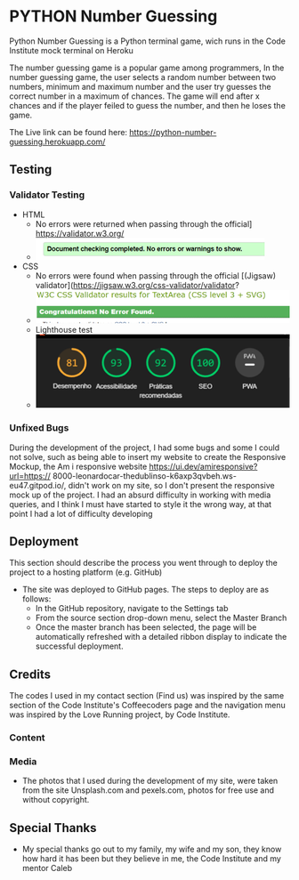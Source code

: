 # PYTHON Number Guessing

Python Number Guessing is a Python terminal game, wich runs in the Code Institute mock terminal on Heroku

The number guessing game is a popular game among programmers, In the number guessing game, the user selects a random number between two numbers, minimum and maximum number and the user try guesses the correct number in a maximum of chances. The game will end after x chances and if the player feiled to guess the number, and then he loses the game.

The Live link can be found here: https://python-number-guessing.herokuapp.com/




## Testing 

### Validator Testing 

- HTML
  - No errors were returned when passing through the official] https://validator.w3.org/
  - ![W3c](https://github.com/Leonardo-Cardoso-ie/the_dublin_soundtrack/blob/main/w3cval.png)
- CSS
  - No errors were found when passing through the official [(Jigsaw) validator](https://jigsaw.w3.org/css-validator/validator?
  - ![W3c](https://github.com/Leonardo-Cardoso-ie/the_dublin_soundtrack/blob/main/w3ejigsaw.png)
  - Lighthouse test
  - ![lighthouse](https://github.com/Leonardo-Cardoso-ie/the_dublin_soundtrack/blob/main/lighthouse.png)
### Unfixed Bugs

During the development of the project, I had some bugs and some I could not solve, such as being able to insert my website to create the Responsive Mockup, the Am i responsive website https://ui.dev/amiresponsive?url=https:// 8000-leonardocar-thedublinso-k6axp3qvbeh.ws-eu47.gitpod.io/, didn't work on my site, so I don't present the responsive mock up of the project.
I had an absurd difficulty in working with media queries, and I think I must have started to style it the wrong way, at that point I had a lot of difficulty developing

## Deployment

This section should describe the process you went through to deploy the project to a hosting platform (e.g. GitHub) 

- The site was deployed to GitHub pages. The steps to deploy are as follows: 
  - In the GitHub repository, navigate to the Settings tab 
  - From the source section drop-down menu, select the Master Branch
  - Once the master branch has been selected, the page will be automatically refreshed with a detailed ribbon display to indicate the successful deployment. 



## Credits 

The codes I used in my contact section (Find us) was inspired by the same section of the Code Institute's Coffeecoders page and the navigation menu was inspired by the Love Running project, by Code Institute.
### Content 



### Media

- The photos that I used during the development of my site, were taken from the site Unsplash.com and pexels.com, photos for free use and without copyright.




## Special Thanks

- My special thanks go out to my family, my wife and my son, they know how hard it has been but they believe in me, the Code Institute and my mentor Caleb

